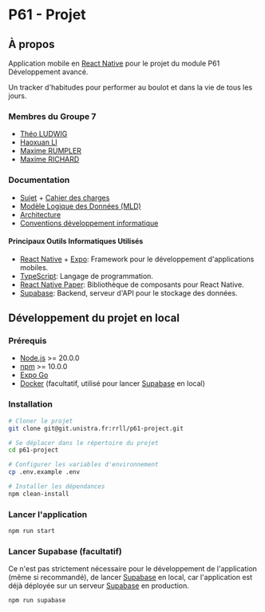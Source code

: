 # P61 - Projet

## À propos

Application mobile en [React Native](https://reactnative.dev/) pour le projet du module P61 Développement avancé.

Un tracker d'habitudes pour performer au boulot et dans la vie de tous les jours.

### Membres du Groupe 7

- [Théo LUDWIG](https://git.unistra.fr/t.ludwig)
- [Haoxuan LI](https://git.unistra.fr/haoxuan.li)
- [Maxime RUMPLER](https://git.unistra.fr/m.rumpler)
- [Maxime RICHARD](https://git.unistra.fr/maximerichard)

### Documentation

- [Sujet](./docs/SUJET.md) + [Cahier des charges](./docs/CAHIER-DES-CHARGES.md)
- [Modèle Logique des Données (MLD)](./docs/MLD.md)
- [Architecture](./docs/ARCHITECTURE.md)
- [Conventions développement informatique](./docs/CONVENTIONS.md)

#### Principaux Outils Informatiques Utilisés

- [React Native](https://reactnative.dev/) + [Expo](https://expo.io/): Framework pour le développement d'applications mobiles.
- [TypeScript](https://www.typescriptlang.org/): Langage de programmation.
- [React Native Paper](https://callstack.github.io/react-native-paper/): Bibliothèque de composants pour React Native.
- [Supabase](https://supabase.io/): Backend, serveur d'API pour le stockage des données.
<!--
- [WatermelonDB](https://nozbe.github.io/WatermelonDB/): Base de données locale, pour permettre une utilisation hors-ligne de l'application.
  -->

## Développement du projet en local

### Prérequis

- [Node.js](https://nodejs.org/) >= 20.0.0
- [npm](https://www.npmjs.com/) >= 10.0.0
- [Expo Go](https://expo.io/client)
- [Docker](https://www.docker.com/) (facultatif, utilisé pour lancer [Supabase](https://supabase.io/) en local)

### Installation

```sh
# Cloner le projet
git clone git@git.unistra.fr:rrll/p61-project.git

# Se déplacer dans le répertoire du projet
cd p61-project

# Configurer les variables d'environnement
cp .env.example .env

# Installer les dépendances
npm clean-install
```

### Lancer l'application

```sh
npm run start
```

### Lancer Supabase (facultatif)

Ce n'est pas strictement nécessaire pour le développement de l'application (même si recommandé), de lancer [Supabase](https://supabase.io/) en local, car l'application est déjà déployée sur un serveur [Supabase](https://supabase.io/) en production.

```sh
npm run supabase
```
